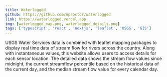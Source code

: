 ```yaml
---
title: Waterlogged
github: https://github.com/nproctor/waterlogged
link: https://waterlogged.vercel.app
img: [waterlogged_map.png, waterlogged_details.png]
tags: ['typescript', 'react', 'nextjs', 'leaflet', 'USGS', 'GIS']
---
```


USGS Water Services data is combined with leaflet mapping packages to display real time data of 
stream flow for rivers across the country. Along with instantaneous values, this website allows users to access details for each sensor location. The detailed data shows the stream flow values since midnight, the current streamflow percentile based on the historical data of the current day, and the median stream flow value for every calendar day.   